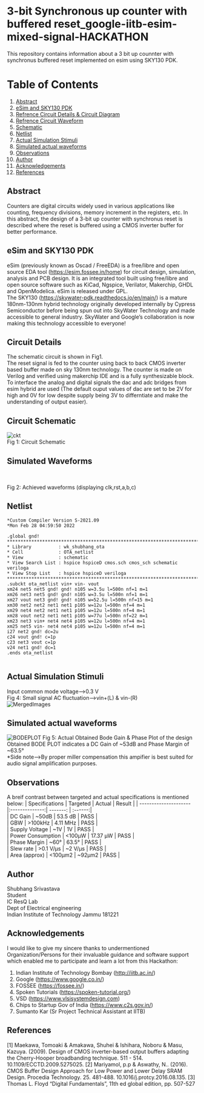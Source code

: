 # 3-bit Synchronous up counter with buffered reset_google-iitb-esim-mixed-signal-HACKATHON
This repository contains information about a 3 bit up counnter with synchronus buffered reset implemented on esim using SKY130 PDK.
# Table of Contents
1) [Abstract](https://github.com/Shubhang1234/MixedSIgnal_Hackathon/edit/main/README.md#abstract-) <br />
2) [eSim and SKY130 PDK](https://github.com/Shubhang1234/TwoStage-OTA/edit/main/README.md#synopsys-custom-compiler-tool)
3) [Refrence Circuit Details & Circuit Diagram](https://github.com/Shubhang1234/TwoStage-OTA/edit/main/README.md#refrence-circuit-details--circuit-diagram-) <br /> 
4) [Refrence Circuit Waveform](https://github.com/Shubhang1234/TwoStage-OTA/edit/main/README.md#refrence-circuit-waveform-) <br />
5) [Schematic](https://github.com/Shubhang1234/TwoStage-OTA/edit/main/README.md#schematic-) <br />
6) [Netlist](https://github.com/Shubhang1234/TwoStage-OTA/edit/main/README.md#netlist-) <br />
7) [Actual Simulation Stimuli](https://github.com/Shubhang1234/TwoStage-OTA/edit/main/README.md#actual-simulation-stimuli-) <br />
8) [Simulated actual waveforms](https://github.com/Shubhang1234/TwoStage-OTA/edit/main/README.md#simulated-actual-waveforms-) <br />
9) [Observations](https://github.com/Shubhang1234/TwoStage-OTA/edit/main/README.md#observations-) <br />
10) [Author](https://github.com/Shubhang1234/TwoStage-OTA/edit/main/README.md#author-) <br />
11) [Acknowledgements](https://github.com/Shubhang1234/TwoStage-OTA/edit/main/README.md#acknowledgements-) <br />
12) [References](https://github.com/Shubhang1234/TwoStage-OTA/edit/main/README.md#references-) <br />
## Abstract <br />
Counters are digital circuits widely used in various applications like counting, frequency divisions, memory increment in the registers, etc. In this abstract, the design of a 3-bit up counter with synchronus reset is described where the reset is buffered using a CMOS inverter buffer for better performance.
## eSim and SKY130 PDK
eSim (previously known as Oscad / FreeEDA) is a free/libre and open source EDA tool (https://esim.fossee.in/home) for circuit design, simulation, analysis and PCB design. It is an integrated tool built using free/libre and open source software such as KiCad, Ngspice, Verilator, Makerchip, GHDL and OpenModelica. eSim is released under GPL. <br />
The SKY130 (https://skywater-pdk.readthedocs.io/en/main/) is a mature 180nm-130nm hybrid technology originally developed internally by Cypress Semiconductor before being spun out into SkyWater Technology and made accessible to general industry. SkyWater and Google’s collaboration is now making this technology accessible to everyone!
<br />
## Circuit Details <br />
The schematic circuit is shown in Fig1. <br />
The reset signal is fed to the counter using back to back CMOS inverter based buffer made on sky 130nm technology. The counter is made on Verilog and verified using makerchip IDE and is a fully synthesizable block. <br /> To interface the analog and digital signals the dac and adc bridges from esim hybrid are used (The default ouput values of dac are set to be 2V for high and 0V for low despite supply being 3V to differntiate and make the understanding of output easier). 
 <br />
## Circuit Schematic <br />
![ckt](https://user-images.githubusercontent.com/56774313/194709382-8ef1ee63-ad68-4ced-9988-0dc1d0f8e2e1.png)
<br />
Fig 1: Circuit Schematic
## Simulated Waveforms <br />
 <br />

Fig 2: Achieved waveforms (displaying clk,rst,a,b,c)
## Netlist <br />
```
*Custom Compiler Version S-2021.09
*Mon Feb 28 04:59:50 2022

.global gnd!
********************************************************************************
* Library          : wk_shubhang_ota
* Cell             : OTA_netlist
* View             : schematic
* View Search List : hspice hspiceD cmos.sch cmos_sch schematic veriloga
* View Stop List   : hspice hspiceD veriloga
********************************************************************************
.subckt ota_netlist vin+ vin- vout
xm24 net5 net5 gnd! gnd! n105 w=3.5u l=500n nf=1 m=1
xm26 net3 net5 gnd! gnd! n105 w=3.5u l=500n nf=1 m=1
xm27 vout net3 gnd! gnd! n105 w=52.5u l=500n nf=15 m=1
xm30 net2 net2 net1 net1 p105 w=12u l=500n nf=4 m=1
xm29 net4 net2 net1 net1 p105 w=12u l=500n nf=4 m=1
xm28 vout net2 net1 net1 p105 w=77u l=500n nf=22 m=1
xm23 net3 vin+ net4 net4 p105 w=12u l=500n nf=4 m=1
xm25 net5 vin- net4 net4 p105 w=12u l=500n nf=4 m=1
i27 net2 gnd! dc=2u
c24 vout gnd! c=1p
c23 net3 vout c=1p
v24 net1 gnd! dc=1
.ends ota_netlist
 
``` 
## Actual Simulation Stimuli <br />
Input common mode voltage-->0.3 V <br />
Fig 4: Small signal AC fluctuation-->vin+(L) & vin-(R) <br />![MergedImages](https://user-images.githubusercontent.com/56774313/155460689-fc33f329-06f1-4d11-811d-5864c1810580.png) <br />
## Simulated actual waveforms <br />
![BODEPLOT](https://user-images.githubusercontent.com/56774313/155464974-f0aa7c86-77f1-41d7-88f1-8ec2c4e6faee.png)
Fig 5: Actual Obtained Bode Gain & Phase Plot of the design <br />
Obtained BODE PLOT indicates a DC Gain of ~53dB and Phase Margin of ~63.5° <br />
*Side note-->By proper miller compensation this ampifier is best suited for audio signal amplification purposes.
## Observations <br />
A breif contrast between targeted and actual specifications is mentioned below:
| Specifications        | Targeted       | Actual     | Result  |
| --------------------- |:--------------:| -------:   | :------:|      
| DC Gain               | ~50dB          |   53.5 dB  | PASS    |  
| GBW                   | >100kHz        |   4.11 MHz | PASS    |  
| Supply Voltage        | ~1V            |   1V       | PASS    |  
| Power Consumption     | <100µW         |   17.37 µW | PASS    |  
| Phase Margin          | ~60°           |   63.5°    | PASS    |  
| Slew rate             | >0.1 V/μs      |   ~2 V/μs  | PASS    |  
| Area (approx)         | <100μm2        |   ~92μm2   | PASS    |  
## Author <br />
Shubhang Srivastava <br />
Student <br />
IC ResQ Lab <br />
Dept of Electrical engineering <br />
Indian Institute of Technology Jammu 181221<br />
## Acknowledgements <br />
I would like to give my sincere thanks to undermentioned Organization/Persons for their invaluable guidance and software support which enabled me to participate and learn a lot from this Hackathon:
 
1) Indian Institute of Technology Bombay (http://iitb.ac.in/)
2) Google (https://www.google.co.in/)
3) FOSSEE (https://fossee.in/)
4) Spoken Tutorials (https://spoken-tutorial.org/)
5) VSD (https://www.vlsisystemdesign.com)
6) Chips to Startup Gov of India (https://www.c2s.gov.in/)
7) Sumanto Kar (Sr Project Technical Assistant at IITB)

## References <br />

[1]	Maekawa, Tomoaki & Amakawa, Shuhei & Ishihara, Noboru & Masu, Kazuya. (2009). Design of CMOS inverter-based output buffers adapting the Cherry-Hooper broadbanding technique. 511 - 514. 10.1109/ECCTD.2009.5275025.
[2]	Mariyamol, p.p & Aswathy, N.. (2016). CMOS Buffer Design Approach for Low Power and Lower Delay SRAM Design. Procedia Technology. 25. 481-488. 10.1016/j.protcy.2016.08.135. 
[3]	Thomas L. Floyd “Digital Fundamentals”, 11th ed global edition, pp. 507-527



